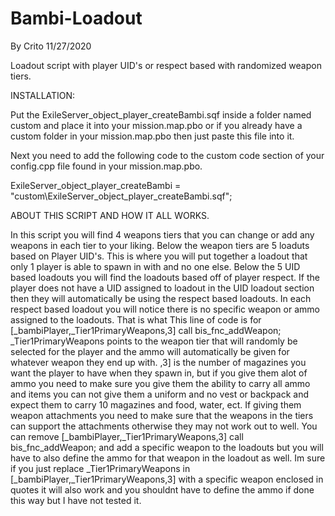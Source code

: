 # Bambi-Loadout
By Crito 11/27/2020

Loadout script with player UID's or respect based with randomized weapon tiers.

INSTALLATION:

Put the ExileServer_object_player_createBambi.sqf inside a folder named custom and place it into your mission.map.pbo or if you already have a custom folder in your mission.map.pbo then just paste this file into it.

Next you need to add the following code to the custom code section of  your config.cpp file found in your mission.map.pbo. 

ExileServer_object_player_createBambi = "custom\ExileServer_object_player_createBambi.sqf";

ABOUT THIS SCRIPT AND HOW IT ALL WORKS.

In this script you will find 4 weapons tiers that you can change or add any weapons in each tier to your liking.
Below the weapon tiers are 5 loaduts based on Player UID's. This is where you will put together a loadout that only 1 player is able to spawn in with and no one else.
Below the 5 UID based loadouts you will find the loadouts based off of player respect.
If the player does not have a UID assigned to loadout in the UID loadout section then they will automatically be using the respect based loadouts.
In each respect based loadout you will notice there is no specific weapon or ammo assigned to the loadouts. That is what This line of code is for [_bambiPlayer,_Tier1PrimaryWeapons,3] call bis_fnc_addWeapon; 
_Tier1PrimaryWeapons points to the weapon tier that will randomly be selected for the player and the ammo will automatically be given for whatever weapon they end up with.
,3] is the number of magazines you want the player to have when they spawn in, but if you give them alot of ammo you need to make sure you give them the ability to carry all ammo and items you can not give them a uniform and no vest or backpack and expect them to carry 10 magazines and food, water, ect.
If giving them weapon attachments you need to make sure that the weapons in the tiers can support the attachments otherwise they may not work out to well.
You can remove [_bambiPlayer,_Tier1PrimaryWeapons,3] call bis_fnc_addWeapon; and add a specific weapon to the loadouts but you will have to also define the ammo for that weapon in the loadout as well. Im sure if you just replace _Tier1PrimaryWeapons in [_bambiPlayer,_Tier1PrimaryWeapons,3] with a specific weapon enclosed in quotes it will also work and you shouldnt have to define the ammo if done this way but I have not tested it.
